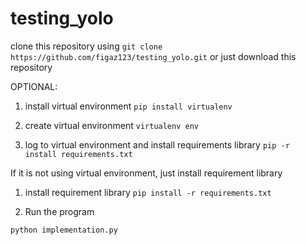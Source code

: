 # testing_yolo

clone this repository using `git clone https://github.com/figaz123/testing_yolo.git` or just download this repository

OPTIONAL:

1. install virtual environment
`pip install virtualenv`

2. create virtual environment
`virtualenv env`

3. log to virtual environment and install requirements library
   `pip -r install requirements.txt`


If it is not using virtual environment, just install requirement library

1. install requirement library
`pip install -r requirements.txt`

2. Run the program

`python implementation.py`

